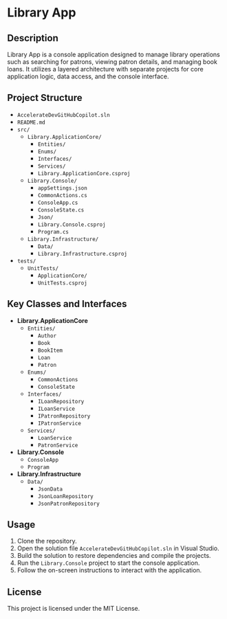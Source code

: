 # Library App

## Description
Library App is a console application designed to manage library operations such as searching for patrons, viewing patron details, and managing book loans. It utilizes a layered architecture with separate projects for core application logic, data access, and the console interface.

## Project Structure
- `AccelerateDevGitHubCopilot.sln`
- `README.md`
- `src/`
  - `Library.ApplicationCore/`
    - `Entities/`
    - `Enums/`
    - `Interfaces/`
    - `Services/`
    - `Library.ApplicationCore.csproj`
  - `Library.Console/`
    - `appSettings.json`
    - `CommonActions.cs`
    - `ConsoleApp.cs`
    - `ConsoleState.cs`
    - `Json/`
    - `Library.Console.csproj`
    - `Program.cs`
  - `Library.Infrastructure/`
    - `Data/`
    - `Library.Infrastructure.csproj`
- `tests/`
  - `UnitTests/`
    - `ApplicationCore/`
    - `UnitTests.csproj`

## Key Classes and Interfaces
- **Library.ApplicationCore**
  - `Entities/`
    - `Author`
    - `Book`
    - `BookItem`
    - `Loan`
    - `Patron`
  - `Enums/`
    - `CommonActions`
    - `ConsoleState`
  - `Interfaces/`
    - `ILoanRepository`
    - `ILoanService`
    - `IPatronRepository`
    - `IPatronService`
  - `Services/`
    - `LoanService`
    - `PatronService`
- **Library.Console**
  - `ConsoleApp`
  - `Program`
- **Library.Infrastructure**
  - `Data/`
    - `JsonData`
    - `JsonLoanRepository`
    - `JsonPatronRepository`

## Usage
1. Clone the repository.
2. Open the solution file `AccelerateDevGitHubCopilot.sln` in Visual Studio.
3. Build the solution to restore dependencies and compile the projects.
4. Run the `Library.Console` project to start the console application.
5. Follow the on-screen instructions to interact with the application.

## License
This project is licensed under the MIT License.